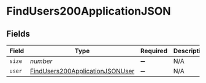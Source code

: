 # FindUsers200ApplicationJSON


## Fields

| Field                                                                                         | Type                                                                                          | Required                                                                                      | Description                                                                                   | Example                                                                                       |
| --------------------------------------------------------------------------------------------- | --------------------------------------------------------------------------------------------- | --------------------------------------------------------------------------------------------- | --------------------------------------------------------------------------------------------- | --------------------------------------------------------------------------------------------- |
| `size`                                                                                        | *number*                                                                                      | :heavy_minus_sign:                                                                            | N/A                                                                                           | 1                                                                                             |
| `user`                                                                                        | [FindUsers200ApplicationJSONUser](../../models/operations/findusers200applicationjsonuser.md) | :heavy_minus_sign:                                                                            | N/A                                                                                           |                                                                                               |
